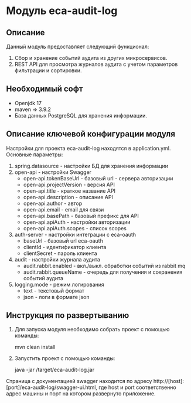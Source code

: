 Модуль eca-audit-log
========================================

Описание
----------------------------------------
   Данный модуль предоставляет следующий функционал:

1. Сбор и хранение событий аудита из других микросервисов.
2. REST API для просмотра журналов аудита с учетом параметров фильтрации и сортировки.

Необходимый софт
----------------------------------------
* Openjdk 17
* maven => 3.9.2
* База данных PostgreSQL для хранения информации.

Описание ключевой конфигурации модуля
----------------------------------------
Настройки для проекта eca-audit-log находятся в application.yml. Основные параметры:
1) spring.datasource - настройки БД для хранения информации
2) open-api - настройки Swagger
   * open-api.tokenBaseUrl - базовый url - сервера авторизации
   * open-api.projectVersion - версия API
   * open-api.title - краткое название API
   * open-api.description - описание API
   * open-api.author - автор
   * open-api.email - email для связи
   * open-api.basePath - базовый префикс для API
   * open-api.apiAuth - настройки авторизации
   * open-api.apiAuth.scopes - список scopes
3) auth-server - настройки интеграции с eca-oauth
   * baseUrl - базовый url eca-oauth
   * clientId - идентификатор клиента
   * clientSecret - пароль клиента
4) audit - настройки журнала аудита
   * audit.rabbit.enabled - вкл./выкл. обработки событий из rabbit mq
   * audit.rabbit.queueName - очередь для получения и сохранения событий аудита
5) logging.mode - режим логирования
   * text - текстовый формат
   * json - логи в формате json
    
Инструкция по развертыванию
----------------------------------------

1. Для запуска модуля необходимо собрать проект с помощью команды:
    
   mvn clean install
    
2. Запустить проект с помощью команды:

    java -jar /target/eca-audit-log.jar

Страница с документацией swagger находится по адресу http://[host]:[port]/eca-audit-log/swagger-ui.html, где host и port
соответственно адрес машины и порт на котором развернуто приложение.
